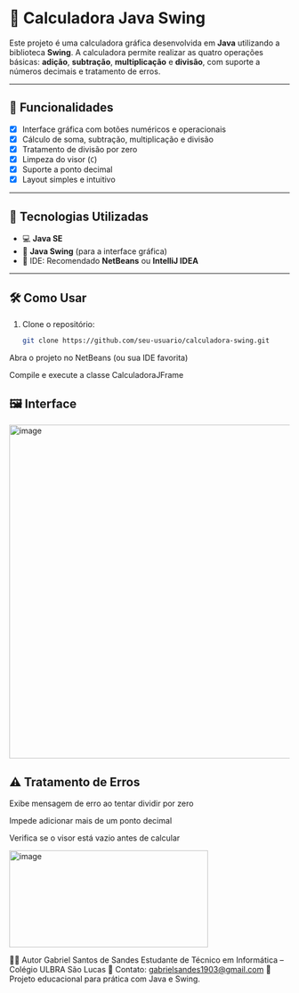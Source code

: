 # 🧮 Calculadora Java Swing

Este projeto é uma calculadora gráfica desenvolvida em **Java** utilizando a biblioteca **Swing**. A calculadora permite realizar as quatro operações básicas: **adição**, **subtração**, **multiplicação** e **divisão**, com suporte a números decimais e tratamento de erros.

---

## 📌 Funcionalidades

- [x] Interface gráfica com botões numéricos e operacionais  
- [x] Cálculo de soma, subtração, multiplicação e divisão  
- [x] Tratamento de divisão por zero  
- [x] Limpeza do visor (`C`)  
- [x] Suporte a ponto decimal  
- [x] Layout simples e intuitivo  

---

## 🎯 Tecnologias Utilizadas

- 💻 **Java SE**  
- 🧱 **Java Swing** (para a interface gráfica)  
- 🧰 IDE: Recomendado **NetBeans** ou **IntelliJ IDEA**

---

## 🛠️ Como Usar

1. Clone o repositório:
   ```bash
   git clone https://github.com/seu-usuario/calculadora-swing.git
Abra o projeto no NetBeans (ou sua IDE favorita)

Compile e execute a classe CalculadoraJFrame

## 🖼️ Interface
<img width="531" height="599" alt="image" src="https://github.com/user-attachments/assets/8fd1734a-2ff4-4b99-aaa6-d4d20ea7f23d" />

## ⚠️ Tratamento de Erros
Exibe mensagem de erro ao tentar dividir por zero

Impede adicionar mais de um ponto decimal

Verifica se o visor está vazio antes de calcular

<img width="357" height="174" alt="image" src="https://github.com/user-attachments/assets/f5209a7a-e8e8-4eeb-94c5-56e28f00d3f7" />



👨‍💻 Autor
Gabriel Santos de Sandes
Estudante de Técnico em Informática – Colégio ULBRA São Lucas
📧 Contato: gabrielsandes1903@gmail.com
📘 Projeto educacional para prática com Java e Swing.
